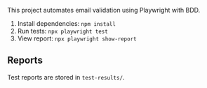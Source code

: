 This project automates email validation using Playwright with BDD.

1. Install dependencies: `npm install`  
2. Run tests: `npx playwright test`  
3. View report: `npx playwright show-report`  

## Reports  
Test reports are stored in `test-results/`.  
